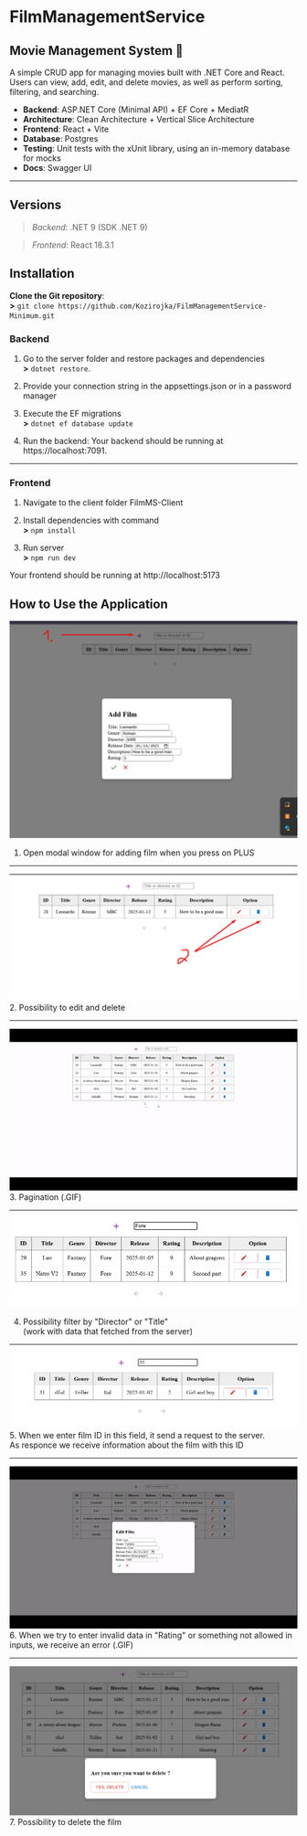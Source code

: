 # FilmManagementService

## Movie Management System 🎥

A simple CRUD app for managing movies built with .NET Core and React.  
Users can view, add, edit, and delete movies, as well as perform sorting, filtering, and searching.

- **Backend**: ASP.NET Core (Minimal API) + EF Core + MediatR 
- **Architecture**: Clean Architecture + Vertical Slice Architecture
- **Frontend**: React + Vite
- **Database**: Postgres
- **Testing**: Unit tests with the xUnit library, using an in-memory database for mocks
- **Docs**: Swagger UI

---

## Versions
>*Backend*: .NET 9 (SDK .NET 9)

>*Frontend*: React 18.3.1

## Installation

**Clone the Git repository**:  
 **>** `git clone https://github.com/Kozirojka/FilmManagementService-Minimum.git`

### Backend

1. Go to the server folder and restore packages and dependencies   
**>** `dotnet restore`.

2. Provide your connection string in the appsettings.json or in a password manager

3. Execute the EF migrations  
**>** `dotnet ef database update`

4. Run the backend:
   Your backend should be running at https://localhost:7091.

---

### Frontend

1. Navigate to the client folder FilmMS-Client

2. Install dependencies with command  
**>** `npm install`

3. Run server  
**>** `npm run dev`

Your frontend should be running at
http://localhost:5173

## How to Use the Application

![alt text](./User-Attachments/image-6.png)  
1. Open modal window for adding film when you press on PLUS

---
![alt text](./User-Attachments/image-1.png)  
2. Possibility to edit and delete

---
![alt text](./User-Attachments/ezgif-47ff1d5ad4c4d.gif)  
3. Pagination (.GIF)

---
![alt text](./User-Attachments/image-2.png)  

4. Possibility filter by "Director" or "Title"  
(work with data that fetched from the server)

---
![alt text](./User-Attachments/image-3.png)  
5. When we enter film ID in this field, it send a request to the server.  
As responce we receive information about the film with this ID

---

![alt text](./User-Attachments/ezgif-2c24e76aecf74.gif)  
6. When we try to enter invalid data in "Rating" or   something not allowed in inputs, we receive an error (.GIF)  

---
![alt text](./User-Attachments/image-5.png)
7. Possibility to delete the film
